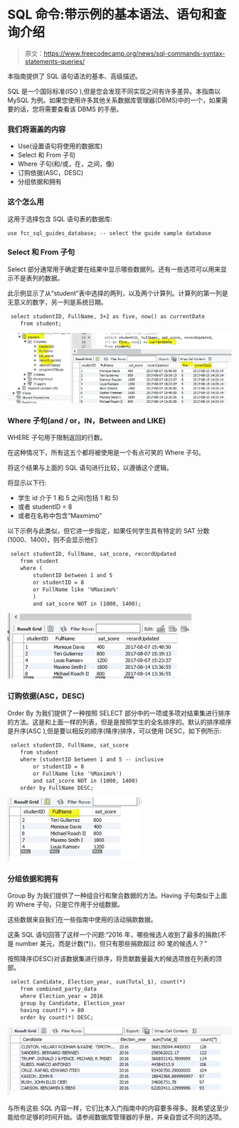 # SQL 命令:带示例的基本语法、语句和查询介绍

> 原文：<https://www.freecodecamp.org/news/sql-commands-syntax-statements-queries/>

本指南提供了 SQL 语句语法的基本、高级描述。

SQL 是一个国际标准(ISO ),但是您会发现不同实现之间有许多差异。本指南以 MySQL 为例。如果您使用许多其他关系数据库管理器(DBMS)中的一个，如果需要的话，您将需要查看该 DBMS 的手册。

### 我们将涵盖的内容

*   Use(设置语句将使用的数据库)
*   Select 和 From 子句
*   Where 子句(和/或，在，之间，像)
*   订购依据(ASC，DESC)
*   分组依据和拥有

### 这个怎么用

这用于选择包含 SQL 语句表的数据库:

```
use fcc_sql_guides_database; -- select the guide sample database 
```

### Select 和 From 子句

Select 部分通常用于确定要在结果中显示哪些数据列。还有一些选项可以用来显示不是表列的数据。

此示例显示了从“student”表中选择的两列，以及两个计算列。计算列的第一列是无意义的数字，另一列是系统日期。

```
 select studentID, FullName, 3+2 as five, now() as currentDate
    from student; 
```

![image-1](img/a231011ce1a1f08a9194a8202079d092.png)

### Where 子句(and / or，IN，Between and LIKE)

WHERE 子句用于限制返回的行数。

在这种情况下，所有这五个都将被使用是一个有点可笑的 Where 子句。

将这个结果与上面的 SQL 语句进行比较，以遵循这个逻辑。

将显示以下行:

*   学生 id 介于 1 和 5 之间(包括 1 和 5)
*   或者 studentID = 8
*   或者在名称中包含“Maxmimo”

以下示例与此类似，但它进一步指定，如果任何学生具有特定的 SAT 分数(1000、1400)，则不会显示他们:

```
 select studentID, FullName, sat_score, recordUpdated
    from student
    where (
		studentID between 1 and 5
		or studentID = 8
        or FullName like '%Maximo%'
		)
		and sat_score NOT in (1000, 1400); 
```

![image-1](img/095fd982d31a88aed57402e7848c1433.png)

### 订购依据(ASC，DESC)

Order By 为我们提供了一种按照 SELECT 部分中的一项或多项对结果集进行排序的方法。这是和上面一样的列表，但是是按照学生的全名排序的。默认的排序顺序是升序(ASC ),但是要以相反的顺序(降序)排序，可以使用 DESC，如下例所示:

```
 select studentID, FullName, sat_score
    from student
    where (studentID between 1 and 5 -- inclusive
		or studentID = 8
        or FullName like '%Maximo%')
		and sat_score NOT in (1000, 1400)
	order by FullName DESC; 
```

![image-1](img/34413384673fa3ba302a2e241e0f5463.png)

### 分组依据和拥有

Group By 为我们提供了一种组合行和聚合数据的方法。Having 子句类似于上面的 Where 子句，只是它作用于分组数据。

这些数据来自我们在一些指南中使用的活动捐款数据。

这条 SQL 语句回答了这样一个问题:“2016 年，哪些候选人收到了最多的捐款(不是 number 美元，而是计数(*))，但只有那些捐款超过 80 笔的候选人？”

按照降序(DESC)对该数据集进行排序，将贡献数量最大的候选项放在列表的顶部。

```
 select Candidate, Election_year, sum(Total_$), count(*)
    from combined_party_data
    where Election_year = 2016
    group by Candidate, Election_year
    having count(*) > 80
    order by count(*) DESC; 
```

![image-1](img/52af1a4e2cbf415c407d1e214d231586.png)

与所有这些 SQL 内容一样，它们比本入门指南中的内容要多得多。我希望这至少能给你足够的时间开始。请参阅数据库管理器的手册，并亲自尝试不同的选项。